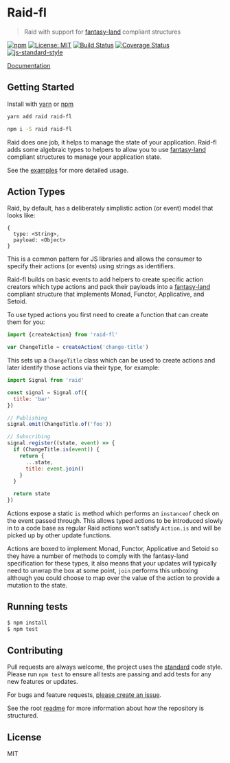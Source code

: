 
# Raid-fl

> Raid with support for [fantasy-land](https://github.com/fantasyland/fantasy-land) compliant structures

[![npm](https://img.shields.io/npm/v/raid-fl.svg?style=flat)](https://www.npmjs.com/package/raid-fl)
[![License: MIT](https://img.shields.io/badge/License-MIT-yellow.svg)](https://opensource.org/licenses/MIT)
[![Build Status](https://travis-ci.org/mattstyles/raid.svg?branch=master)](https://travis-ci.org/mattstyles/raid)
[![Coverage Status](https://coveralls.io/repos/mattstyles/raid/badge.svg?branch=master&service=github)](https://coveralls.io/github/mattstyles/raid?branch=master)
[![js-standard-style](https://img.shields.io/badge/code%20style-standard-brightgreen.svg)](http://standardjs.com/)

[Documentation](https://mattstyles.github.io/raid/)

## Getting Started

Install with [yarn](https://yarnpkg.com) or [npm](https://npmjs.com)

```sh
yarn add raid raid-fl
```

```sh
npm i -S raid raid-fl
```

Raid does one job, it helps to manage the state of your application. Raid-fl adds some algebraic types to helpers to allow you to use [fantasy-land](https://github.com/fantasyland/fantasy-land) compliant structures to manage your application state.

See the [examples](https://github.com/mattstyles/raid/blob/master/examples) for more detailed usage.

## Action Types

Raid, by default, has a deliberately simplistic action (or event) model that looks like:

```
{
  type: <String>,
  payload: <Object>
}
```

This is a common pattern for JS libraries and allows the consumer to specify their actions (or events) using strings as identifiers.

Raid-fl builds on basic events to add helpers to create specific action creators which type actions and pack their payloads into a [fantasy-land](https://github.com/fantasyland/fantasy-land) compliant structure that implements Monad, Functor, Applicative, and Setoid.

To use typed actions you first need to create a function that can create them for you:

```js
import {createAction} from 'raid-fl'

var ChangeTitle = createAction('change-title')
```

This sets up a `ChangeTitle` class which can be used to create actions and later identify those actions via their type, for example:

```js
import Signal from 'raid'

const signal = Signal.of({
  title: 'bar'
})

// Publishing
signal.emit(ChangeTitle.of('foo'))

// Subscribing
signal.register((state, event) => {
  if (ChangeTitle.is(event)) {
    return {
      ...state,
      title: event.join()
    }
  }

  return state
})
```

Actions expose a static `is` method which performs an `instanceof` check on the event passed through. This allows typed actions to be introduced slowly in to a code base as regular Raid actions won’t satisfy `Action.is` and will be picked up by other update functions.

Actions are boxed to implement Monad, Functor, Applicative and Setoid so they have a number of methods to comply with the fantasy-land specification for these types, it also means that your updates will typically need to unwrap the box at some point, `join` performs this unboxing although you could choose to map over the value of the action to provide a mutation to the state.

## Running tests

```sh
$ npm install
$ npm test
```

## Contributing

Pull requests are always welcome, the project uses the [standard](http://standardjs.com) code style. Please run `npm test` to ensure all tests are passing and add tests for any new features or updates.

For bugs and feature requests, [please create an issue](https://github.com/mattstyles/raid/issues).

See the root [readme](https://github.com/mattstyles/raid) for more information about how the repository is structured.

## License

MIT
